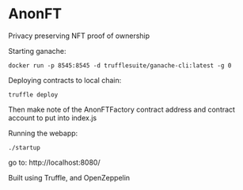 # AnonFT
Privacy preserving NFT proof of ownership

Starting ganache:

    docker run -p 8545:8545 -d trufflesuite/ganache-cli:latest -g 0

Deploying contracts to local chain:

    truffle deploy

Then make note of the AnonFTFactory contract address and contract account to put into index.js

Running the webapp:

    ./startup

go to: http://localhost:8080/

Built using Truffle, and OpenZeppelin
